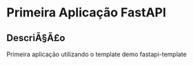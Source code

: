 # Primeira Aplicação FastAPI

## DescriÃ§Ã£o

Primeira aplicação utilizando o template demo fastapi-template